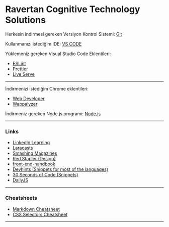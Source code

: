 # Ravertan Cognitive Technology Solutions
Herkesin indirmesi gereken Versiyon Kontrol Sistemi: [Git](https://git-scm.com/)

Kullanmanızı istediğim IDE: [VS CODE](https://code.visualstudio.com/)

Yüklemeniz gereken Visual Studio Code Eklentileri: 
- [ESLint](https://marketplace.visualstudio.com/items?itemName=dbaeumer.vscode-eslint)
- [Prettier](https://marketplace.visualstudio.com/items?itemName=esbenp.prettier-vscode)
- [Live Serve](https://marketplace.visualstudio.com/items?itemName=ritwickdey.LiveServer)


---

İndirmenizi istediğim Chrome eklentileri:
- [Web Developer](https://chrome.google.com/webstore/detail/web-developer/bfbameneiokkgbdmiekhjnmfkcnldhhm)
- [Wappalyzer](https://chrome.google.com/webstore/detail/wappalyzer/gppongmhjkpfnbhagpmjfkannfbllamg?hl=en)

İndirmeniz gereken Node.js programı: [Node.js](https://nodejs.org/en/)

---

### Links

- [LinkedIn Learning](https://www.linkedin.com/learning/)
- [Laracasts](https://laracasts.com/)
- [Smashing Magazines](https://www.smashingmagazine.com/)
- [Red Stapler (Design)](https://www.youtube.com/channel/UCRthRrv06q1iOl86-tTKJhg)
- [front-end-handbook](https://frontendmasters.com/books/front-end-handbook/2019/)
- [Devhints (Snippets for most of the languages)](https://devhints.io/)
- [30 Seconds of Code (Snippets)](https://www.30secondsofcode.org/)
- [DailyJS](https://medium.com/dailyjs)

---

### Cheatsheets
- [Markdown Cheatsheet](https://commonmark.org/help/)
- [CSS Selectors Cheatsheet](https://codepen.io/nana8/full/aXQgoj)

---